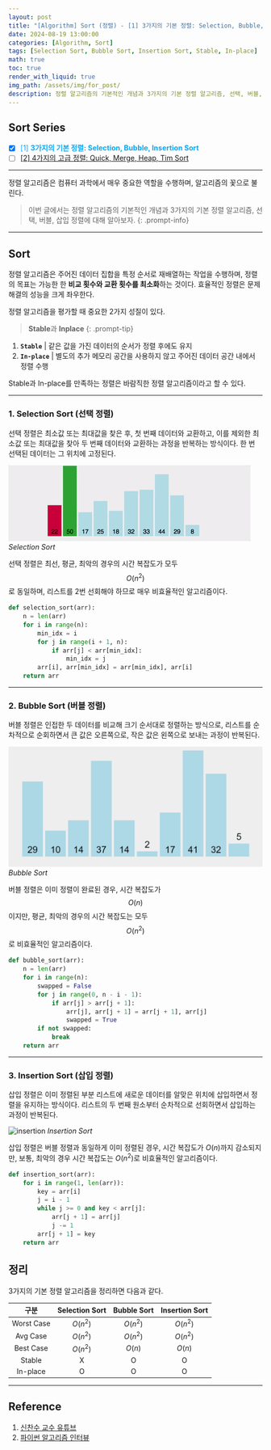 ```yaml
---
layout: post
title: "[Algorithm] Sort (정렬) - [1] 3가지의 기본 정렬: Selection, Bubble, Insertion Sort"
date: 2024-08-19 13:00:00
categories: [Algorithm, Sort]
tags: [Selection Sort, Bubble Sort, Insertion Sort, Stable, In-place]
math: true
toc: true
render_with_liquid: true
img_path: /assets/img/for_post/
description: 정렬 알고리즘의 기본적인 개념과 3가지의 기본 정렬 알고리즘, 선택, 버블, 삽입 정렬에 대해 알아보자.
---
```


## Sort Series

  - [x] <span style="color: #07a8f7">[1] **3가지의 기본 정렬: Selection, Bubble, Insertion Sort**</span>
  - [ ] [[2] 4가지의 고급 정렬: Quick, Merge, Heap, Tim Sort](https://minsuk1003.github.io/posts/Sort-2/)

---

정렬 알고리즘은 컴퓨터 과학에서 매우 중요한 역할을 수행하며, 알고리즘의 꽃으로 불린다. 

> 이번 글에서는 정렬 알고리즘의 기본적인 개념과 3가지의 기본 정렬 알고리즘, 선택, 버블, 삽입 정렬에 대해 알아보자.
{: .prompt-info}

---

## Sort

정렬 알고리즘은 주어진 데이터 집합을 특정 순서로 재배열하는 작업을 수행하며, 정렬의 목표는 가능한 한 **비교 횟수와 교환 횟수를 최소화**하는 것이다. 효율적인 정렬은 문제 해결의 성능을 크게 좌우한다.

정렬 알고리즘을 평가할 때 중요한 2가지 성질이 있다.

> **Stable**과 **Inplace**
{: .prompt-tip}

1) **`Stable`** | 같은 값을 가진 데이터의 순서가 정렬 후에도 유지
2) **`In-place`** | 별도의 추가 메모리 공간을 사용하지 않고 주어진 데이터 공간 내에서 정렬 수행

Stable과 In-place를 만족하는 정렬은 바람직한 정렬 알고리즘이라고 할 수 있다.

---
### 1. Selection Sort (선택 정렬)

선택 정렬은 최소값 또는 최대값을 찾은 후, 첫 번째 데이터와 교환하고, 이를 제외한 최소값 또는 최대값을 찾아 두 번째 데이터와 교환하는 과정을 반복하는 방식이다. 한 번 선택된 데이터는 그 위치에 고정된다.

![selection](assets/img/for_post/240819-1.gif)
_Selection Sort_

선택 정렬은 최선, 평균, 최악의 경우의 시간 복잡도가 모두 $$O(n^2)$$로 동일하며, 리스트를 2번 선회해야 하므로 매우 비효율적인 알고리즘이다.

~~~python
def selection_sort(arr):
    n = len(arr)
    for i in range(n):
        min_idx = i
        for j in range(i + 1, n):
            if arr[j] < arr[min_idx]:
                min_idx = j
        arr[i], arr[min_idx] = arr[min_idx], arr[i]
    return arr
~~~

---
### 2. Bubble Sort (버블 정렬)

버블 정렬은 인접한 두 데이터를 비교해 크기 순서대로 정렬하는 방식으로, 리스트를 순차적으로 순회하면서 큰 값은 오른쪽으로, 작은 값은 왼쪽으로 보내는 과정이 반복된다.

![bubble](assets/img/for_post/240819-2.gif)
_Bubble Sort_

버블 정렬은 이미 정렬이 완료된 경우, 시간 복잡도가 $$O(n)$$이지만, 평균, 최악의 경우의 시간 복잡도는 모두 $$O(n^2)$$로 비효율적인 알고리즘이다.

~~~python
def bubble_sort(arr):
    n = len(arr)
    for i in range(n):
        swapped = False
        for j in range(0, n - i - 1):
            if arr[j] > arr[j + 1]:
                arr[j], arr[j + 1] = arr[j + 1], arr[j]
                swapped = True
        if not swapped:
            break
    return arr
~~~

---
### 3. Insertion Sort (삽입 정렬)

삽입 정렬은 이미 정렬된 부분 리스트에 새로운 데이터를 알맞은 위치에 삽입하면서 정렬을 유지하는 방식이다. 리스트의 두 번째 원소부터 순차적으로 선회하면서 삽입하는 과정이 반복된다. 

![insertion](assets/img/for_post/240819-3.gif)
_Insertion Sort_

삽입 정렬은 버블 정렬과 동일하게 이미 정렬된 경우, 시간 복잡도가 $O(n)$까지 감소되지만, 보통, 최악의 경우 시간 복잡도는 $O(n^2)$로 비효율적인 알고리즘이다.

~~~python
def insertion_sort(arr):
    for i in range(1, len(arr)):
        key = arr[i]
        j = i - 1
        while j >= 0 and key < arr[j]:
            arr[j + 1] = arr[j]
            j -= 1
        arr[j + 1] = key
    return arr
~~~

## 정리

3가지의 기본 정렬 알고리즘을 정리하면 다음과 같다.

| 구분 | Selection Sort | Bubble Sort | Insertion Sort |
|:------:|:------:|:------:|:------:|
| Worst Case | $O(n^2)$ | $O(n^2)$ | $O(n^2)$ |
| Avg Case | $O(n^2)$ | $O(n^2)$ | $O(n^2)$ |
| Best Case | $O(n^2)$ | $O(n)$ | $O(n)$ |
| Stable | X | O | O |
| In-place | O | O | O |

---

## Reference

1. [신찬수 교수 유튜브](https://youtu.be/Du-EHAUE0kM?si=-d_ud1gNag7QLY20)
2. [파이썬 알고리즘 인터뷰](https://product.kyobobook.co.kr/detail/S000001932748)
